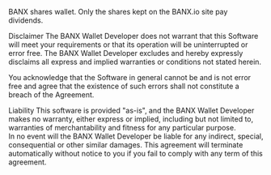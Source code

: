 
BANX shares wallet.  Only the shares kept on the BANX.io site pay dividends. 

Disclaimer
The BANX Wallet Developer does not warrant that this Software will meet your requirements or that its operation will be uninterrupted or error free. The BANX Wallet Developer excludes and hereby expressly disclaims all express and implied warranties or conditions not stated herein.

You acknowledge that the Software in general cannot be and is not error free and agree that the existence of such errors shall not constitute a breach of the Agreement.

Liability
This software is provided "as-is", and the BANX Wallet Developer makes no warranty, either express or implied, including but not limited to, warranties of merchantability and fitness for any particular purpose.   
In no event will the BANX Wallet Developer be liable for any indirect, special, consequential or other similar damages.   This agreement will terminate automatically without notice to you if you fail to comply with any term of this agreement.

